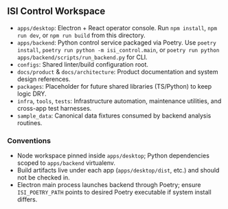 ## ISI Control Workspace

- `apps/desktop`: Electron + React operator console. Run `npm install`, `npm run dev`, or `npm run build` from this directory.
- `apps/backend`: Python control service packaged via Poetry. Use `poetry install`, `poetry run python -m isi_control.main`, or `poetry run python apps/backend/scripts/run_backend.py` for CLI.
- `configs`: Shared linter/build configuration root.
- `docs/product` & `docs/architecture`: Product documentation and system design references.
- `packages`: Placeholder for future shared libraries (TS/Python) to keep logic DRY.
- `infra`, `tools`, `tests`: Infrastructure automation, maintenance utilities, and cross-app test harnesses.
- `sample_data`: Canonical data fixtures consumed by backend analysis routines.

### Conventions

- Node workspace pinned inside `apps/desktop`; Python dependencies scoped to `apps/backend` virtualenv.
- Build artifacts live under each app (`apps/desktop/dist`, etc.) and should not be checked in.
- Electron main process launches backend through Poetry; ensure `ISI_POETRY_PATH` points to desired Poetry executable if system install differs.
